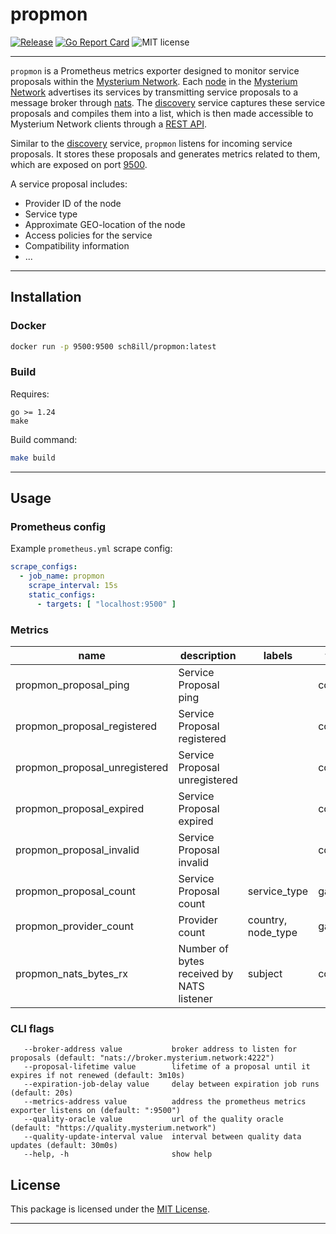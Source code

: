 # propmon

[![Release](https://img.shields.io/github/release/sch8ill/propmon.svg?style=flat-square)](https://github.com/sch8ill/propmon/releases)
[![Go Report Card](https://goreportcard.com/badge/github.com/sch8ill/propmon)](https://goreportcard.com/report/github.com/sch8ill/propmon)
![MIT license](https://img.shields.io/badge/license-MIT-green)

---

`propmon` is a Prometheus metrics exporter designed to monitor service proposals within
the [Mysterium Network](https://mysterium.network). Each [node](https://github.com/mysteriumnetwork/node) in
the [Mysterium Network](https://mysterium.network) advertises its services by transmitting service proposals to a
message broker through [nats](https://github.com/nats-io).
The [discovery](https://github.com/mysteriumnetwork/discovery) service captures these service proposals and compiles
them into a list, which is then made accessible to Mysterium Network clients through
a [REST API](https://discovery.mysterium.network/api/v4/proposals).

Similar to the [discovery](https://github.com/mysteriumnetwork/discovery) service, `propmon` listens for incoming
service proposals. It stores these proposals and generates metrics related to them, which are exposed on
port [9500](http://localhost:9500/metrics).

A service proposal includes:

- Provider ID of the node
- Service type
- Approximate GEO-location of the node
- Access policies for the service
- Compatibility information
- ...

---

## Installation

### Docker

```bash
docker run -p 9500:9500 sch8ill/propmon:latest
```

### Build

Requires:

```
go >= 1.24
make
```

Build command:

```bash
make build
```

---

## Usage

### Prometheus config

Example `prometheus.yml` scrape config:

```yaml
scrape_configs:
  - job_name: propmon
    scrape_interval: 15s
    static_configs:
      - targets: [ "localhost:9500" ]
```

### Metrics

| name                          | description                               | labels             | type    |
|-------------------------------|-------------------------------------------|--------------------|---------|
| propmon_proposal_ping         | Service Proposal ping                     |                    | counter |
| propmon_proposal_registered   | Service Proposal registered               |                    | counter |
| propmon_proposal_unregistered | Service Proposal unregistered             |                    | counter |
| propmon_proposal_expired      | Service Proposal expired                  |                    | counter |
| propmon_proposal_invalid      | Service Proposal invalid                  |                    | counter |
| propmon_proposal_count        | Service Proposal count                    | service_type       | gauge   |
| propmon_provider_count        | Provider count                            | country, node_type | gauge   |
| propmon_nats_bytes_rx         | Number of bytes received by NATS listener | subject            | counter |

### CLI flags

```
   --broker-address value           broker address to listen for proposals (default: "nats://broker.mysterium.network:4222")
   --proposal-lifetime value        lifetime of a proposal until it expires if not renewed (default: 3m10s)
   --expiration-job-delay value     delay between expiration job runs (default: 20s)
   --metrics-address value          address the prometheus metrics exporter listens on (default: ":9500")
   --quality-oracle value           url of the quality oracle (default: "https://quality.mysterium.network")
   --quality-update-interval value  interval between quality data updates (default: 30m0s)
   --help, -h                       show help
```

## License

This package is licensed under the [MIT License](LICENSE).

---
